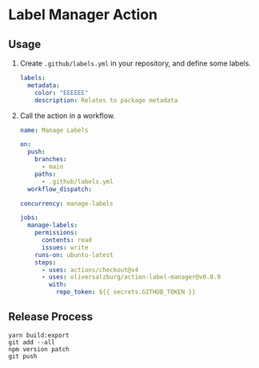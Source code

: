 # Label Manager Action

## Usage

1. Create `.github/labels.yml` in your repository, and define some labels.

   ```yml
   labels:
     metadata:
       color: "EEEEEE"
       description: Relates to package metadata
   ```

1. Call the action in a workflow.

   ```yml
   name: Manage Labels

   on:
     push:
       branches:
         - main
       paths:
         - .github/labels.yml
     workflow_dispatch:

   concurrency: manage-labels

   jobs:
     manage-labels:
       permissions:
         contents: read
         issues: write
       runs-on: ubuntu-latest
       steps:
         - uses: actions/checkout@v4
         - uses: oliversalzburg/action-label-manager@v0.0.9
           with:
             repo_token: ${{ secrets.GITHUB_TOKEN }}
   ```

## Release Process

```shell
yarn build:export
git add --all
npm version patch
git push
```
